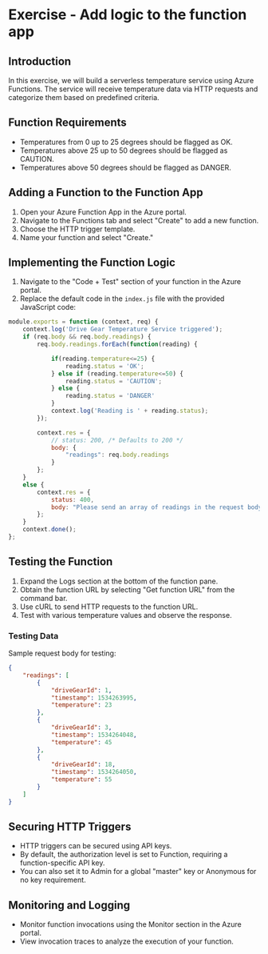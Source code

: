 
# Exercise - Add logic to the function app

## Introduction

In this exercise, we will build a serverless temperature service using Azure Functions. The service will receive temperature data via HTTP requests and categorize them based on predefined criteria.

## Function Requirements

- Temperatures from 0 up to 25 degrees should be flagged as OK.
- Temperatures above 25 up to 50 degrees should be flagged as CAUTION.
- Temperatures above 50 degrees should be flagged as DANGER.

## Adding a Function to the Function App

1. Open your Azure Function App in the Azure portal.
2. Navigate to the Functions tab and select "Create" to add a new function.
3. Choose the HTTP trigger template.
4. Name your function and select "Create."

## Implementing the Function Logic

1. Navigate to the "Code + Test" section of your function in the Azure portal.
2. Replace the default code in the `index.js` file with the provided JavaScript code:

```javascript
module.exports = function (context, req) {
    context.log('Drive Gear Temperature Service triggered');
    if (req.body && req.body.readings) {
        req.body.readings.forEach(function(reading) {

            if(reading.temperature<=25) {
                reading.status = 'OK';
            } else if (reading.temperature<=50) {
                reading.status = 'CAUTION';
            } else {
                reading.status = 'DANGER'
            }
            context.log('Reading is ' + reading.status);
        });

        context.res = {
            // status: 200, /* Defaults to 200 */
            body: {
                "readings": req.body.readings
            }
        };
    }
    else {
        context.res = {
            status: 400,
            body: "Please send an array of readings in the request body"
        };
    }
    context.done();
};
```

## Testing the Function

1. Expand the Logs section at the bottom of the function pane.
2. Obtain the function URL by selecting "Get function URL" from the command bar.
3. Use cURL to send HTTP requests to the function URL.
4. Test with various temperature values and observe the response.

### Testing Data

Sample request body for testing:

```json
{
    "readings": [
        {
            "driveGearId": 1,
            "timestamp": 1534263995,
            "temperature": 23
        },
        {
            "driveGearId": 3,
            "timestamp": 1534264048,
            "temperature": 45
        },
        {
            "driveGearId": 18,
            "timestamp": 1534264050,
            "temperature": 55
        }
    ]
}
```


## Securing HTTP Triggers

- HTTP triggers can be secured using API keys.
- By default, the authorization level is set to Function, requiring a function-specific API key.
- You can also set it to Admin for a global "master" key or Anonymous for no key requirement.

## Monitoring and Logging

- Monitor function invocations using the Monitor section in the Azure portal.
- View invocation traces to analyze the execution of your function.

